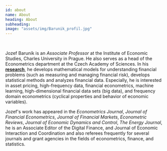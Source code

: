 ```yaml
---
id: about
name: About
heading: About
subheading:
image: "assets/img/Barunik_profil.jpg"
---
```


<br/>

Jozef Baruník is an *Associate Professor* at the Institute of Economic Studies, Charles University in Prague. He also serves as a head of the Econometrics department at the Czech Academy of Sciences. In his [**research**](#/features/02-publications), he develops mathematical models for understanding financial problems (such as measuring and managing financial risk), develops statistical methods and analyzes financial data. Especially, he is interested in asset pricing, high-frequency data, financial econometrics, machine learning, high-dimensional financial data sets (big data), and frequency domain econometrics (cyclical properties and behavior of economic variables).

Jozef's work has appeared in the *Econometrics Journal*, *Journal of Financial Econometrics*, *Journal of Financial Markets*, *Econometric Reviews*, *Journal of Economic Dynamics and Control*, *The Energy Journal*,  he is an Associate Editor of the Digital Finance, and Journal of Economic Interaction and Coordination and also referees frequently for several journals and grant agencies in the fields of econometrics, finance, and statistics.

<br/>

<a href="http://ies.fsv.cuni.cz/default/file/download/id/32471" target="blank">
  <i class="ai ai-cv-square ai-2x"></i></a>
<a href="https://scholar.google.cz/citations?user=XDtEei4AAAAJ&hl=en" target="blank">
  <i class="ai ai-google-scholar-square ai-2x"></i></a>

